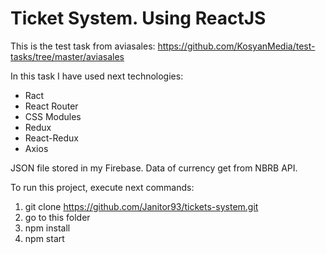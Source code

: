 # Ticket System. Using ReactJS

This is the test task from aviasales: https://github.com/KosyanMedia/test-tasks/tree/master/aviasales

In this task I have used next technologies:
* Ract
* React Router
* CSS Modules
* Redux
* React-Redux
* Axios

JSON file stored in my Firebase. Data of currency get from NBRB API.

To run this project, execute next commands:
1. git clone https://github.com/Janitor93/tickets-system.git
2. go to this folder
3. npm install
4. npm start
